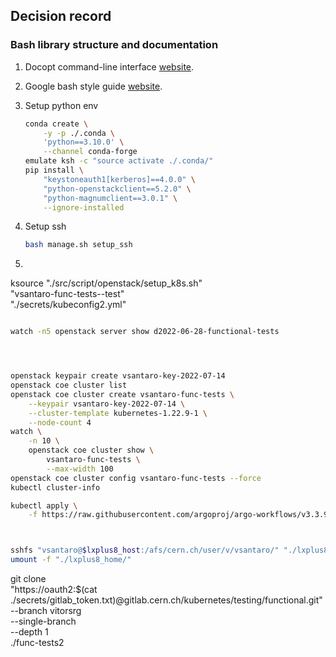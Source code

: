 

## Decision record

### Bash library structure and documentation

1. Docopt command-line interface [website](http://docopt.org/).
1. Google bash style guide [website](https://google.github.io/styleguide/shellguide.html).

1. Setup python env

    ```sh
    conda create \
        -y -p ./.conda \
        'python==3.10.0' \
        --channel conda-forge
    emulate ksh -c "source activate ./.conda/"
    pip install \
        "keystoneauth1[kerberos]==4.0.0" \
        "python-openstackclient==5.2.0" \
        "python-magnumclient==3.0.1" \
        --ignore-installed
    ```

1. Setup ssh

    ```sh
    bash manage.sh setup_ssh
    ```

1.

ksource "./src/script/openstack/setup_k8s.sh" \
    "vsantaro-func-tests--test" \
    "./secrets/kubeconfig2.yml"

```sh

watch -n5 openstack server show d2022-06-28-functional-tests




openstack keypair create vsantaro-key-2022-07-14
openstack coe cluster list
openstack coe cluster create vsantaro-func-tests \
    --keypair vsantaro-key-2022-07-14 \
    --cluster-template kubernetes-1.22.9-1 \
    --node-count 4
watch \
    -n 10 \
    openstack coe cluster show \
        vsantaro-func-tests \
        --max-width 100
openstack coe cluster config vsantaro-func-tests --force
kubectl cluster-info

kubectl apply \
    -f https://raw.githubusercontent.com/argoproj/argo-workflows/v3.3.9/manifests/quick-start-postgres.yaml



sshfs "vsantaro@$lxplus8_host:/afs/cern.ch/user/v/vsantaro/" "./lxplus8_home/"
umount -f "./lxplus8_home/"

```

git clone \
    "https://oauth2:$(cat ./secrets/gitlab_token.txt)@gitlab.cern.ch/kubernetes/testing/functional.git" \
    --branch vitorsrg \
    --single-branch \
    --depth 1 \
    ./func-tests2
